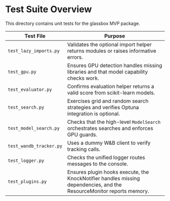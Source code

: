# Test Suite Overview

This directory contains unit tests for the glassbox MVP package.

| Test File | Purpose |
|-----------|---------|
| `test_lazy_imports.py` | Validates the optional import helper returns modules or raises informative errors. |
| `test_gpu.py` | Ensures GPU detection handles missing libraries and that model capability checks work. |
| `test_evaluator.py` | Confirms evaluation helper returns a valid score from scikit-learn models. |
| `test_search.py` | Exercises grid and random search strategies and verifies Optuna integration is optional. |
| `test_model_search.py` | Checks that the high-level `ModelSearch` orchestrates searches and enforces GPU guards. |
| `test_wandb_tracker.py` | Uses a dummy W&B client to verify tracking calls. |
| `test_logger.py` | Checks the unified logger routes messages to the console. |
| `test_plugins.py` | Ensures plugin hooks execute, the KnockNotifier handles missing dependencies, and the ResourceMonitor reports memory. |
